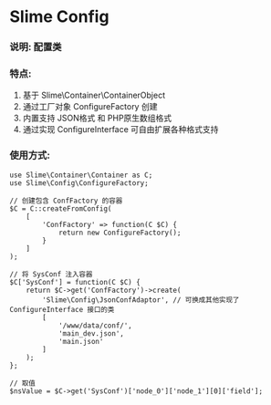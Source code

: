 # Slime Config

### 说明: 配置类
### 特点:
1. 基于 Slime\Container\ContainerObject
2. 通过工厂对象 ConfigureFactory 创建
3. 内置支持 JSON格式 和 PHP原生数组格式
4. 通过实现 ConfigureInterface 可自由扩展各种格式支持

### 使用方式:
```
use Slime\Container\Container as C;
use Slime\Config\ConfigureFactory;

// 创建包含 ConfFactory 的容器
$C = C::createFromConfig(
    [
        'ConfFactory' => function(C $C) {
            return new ConfigureFactory();
        }
    ]
);

// 将 SysConf 注入容器
$C['SysConf'] = function(C $C) {
    return $C->get('ConfFactory')->create(
        'Slime\Config\JsonConfAdaptor', // 可换成其他实现了ConfigureInterface 接口的类
        [
            '/www/data/conf/',
            'main_dev.json', 
            'main.json'
        ]
    );
};

// 取值
$nsValue = $C->get('SysConf')['node_0']['node_1'][0]['field'];
```